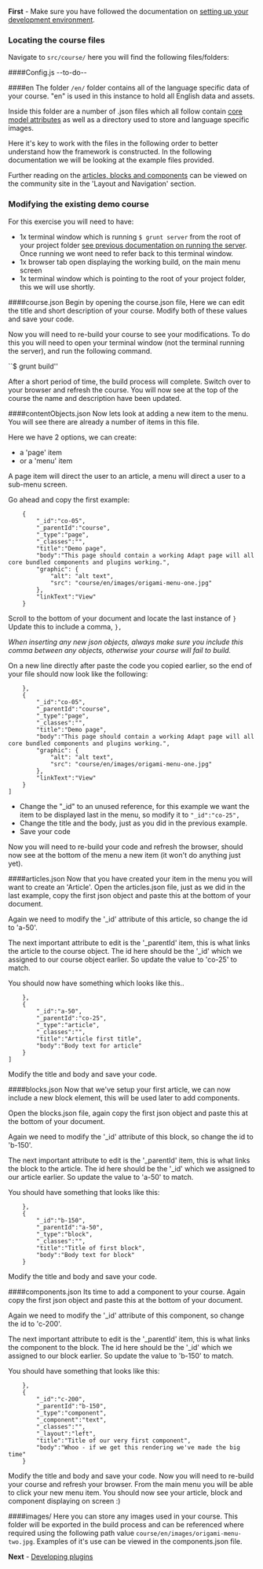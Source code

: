 **First** - Make sure you have followed the documentation on [setting up your development environment](https://github.com/adaptlearning/adapt_framework/wiki/Setting-up-your-development-environment).

### Locating the course files
Navigate to ```src/course/``` here you will find the following files/folders:

####Config.js
--to-do--

####en
The folder ```/en/``` folder contains all of the language specific data of your course. "en" is used in this instance to hold all English data and assets.

Inside this folder are a number of .json files which all follow contain [core model attributes](https://github.com/adaptlearning/adapt_framework/wiki/Core-model-attributes) as well as a directory used to store and language specific images.

Here it's key to work with the files in the following order to better understand how the framework is constructed. In the following documentation we will be looking at the example files provided.

Further reading on the [articles, blocks and components](https://community.adaptlearning.org/mod/page/view.php?id=20) can be viewed on the community site in the 'Layout and Navigation' section.

### Modifying the existing demo course
For this exercise you will need to have:
* 1x terminal window which is running ``$ grunt server`` from the root of your project folder [see previous documentation on running the server](https://github.com/adaptlearning/adapt_framework/wiki/Setting-up-your-development-environment). Once running we wont need to refer back to this terminal window.
* 1x browser tab open displaying the working build, on the main menu screen
* 1x terminal window which is pointing to the root of your project folder, this we will use shortly.

####course.json
Begin by opening the course.json file, Here we can edit the title and short description of your course.
Modify both of these values and save your code.

Now you will need to re-build your course to see your modifications. To do this you will need to open your terminal window (not the terminal running the server), and run the following command.

``$ grunt build''

After a short period of time, the build process will complete. Switch over to your browser and refresh the course. You will now see at the top of the course the name and description have been updated.


####contentObjects.json
Now lets look at adding a new item to the menu. You will see there are already a number of items in this file.

Here we have 2 options, we can create:
* a 'page' item
* or a 'menu' item

A page item will direct the user to an article, a menu will direct a user to a sub-menu screen.

Go ahead and copy the first example:

````
    {
        "_id":"co-05",
        "_parentId":"course",
        "_type":"page",
        "_classes":"",
        "title":"Demo page",
        "body":"This page should contain a working Adapt page will all core bundled components and plugins working.",
        "graphic": {
            "alt": "alt text",
            "src": "course/en/images/origami-menu-one.jpg"
        },
        "linkText":"View"
    }
````

Scroll to the bottom of your document and locate the last instance of ````}````
Update this to include a comma, ````},````

_When inserting any new json objects, always make sure you include this comma between any objects, otherwise your course will fail to build._

On a new line directly after paste the code you copied earlier, so the end of your file should now look like the following:

````
    },
    {
        "_id":"co-05",
        "_parentId":"course",
        "_type":"page",
        "_classes":"",
        "title":"Demo page",
        "body":"This page should contain a working Adapt page will all core bundled components and plugins working.",
        "graphic": {
            "alt": "alt text",
            "src": "course/en/images/origami-menu-one.jpg"
        },
        "linkText":"View"
    }
]
````

* Change the "_id" to an unused reference, for this example we want the item to be displayed last in the menu, so modify it to ```"_id":"co-25",```
* Change the title and the body, just as you did in the previous example.
* Save your code

Now you will need to re-build your code and refresh the browser, should now see at the bottom of the menu a new item (it won't do anything just yet).

####articles.json
Now that you have created your item in the menu you will want to create an 'Article'. Open the articles.json file, just as we did in the last example, copy the first json object and paste this at the bottom of your document.

Again we need to modify the '_id' attribute of this article, so change the id to 'a-50'.

The next important attribute to edit is the '_parentId' item, this is what links the article to the course object. The id here should be the '_id' which we assigned to our course object earlier. So update the value to 'co-25' to match.

You should now have something which looks like this..

````
    },
    {
        "_id":"a-50",
        "_parentId":"co-25",
        "_type":"article",
        "_classes":"",
        "title":"Article first title",
        "body":"Body text for article"
    }
]
````

Modify the title and body and save your code.

####blocks.json
Now that we've setup your first article, we can now include a new block element, this will be used later to add components.

Open the blocks.json file, again copy the first json object and paste this at the bottom of your document.

Again we need to modify the '_id' attribute of this block, so change the id to 'b-150'.

The next important attribute to edit is the '_parentId' item, this is what links the block to the article. The id here should be the '_id' which we assigned to our article earlier. So update the value to 'a-50' to match.

You should have something that looks like this:

````
    },
    {
        "_id":"b-150",
        "_parentId":"a-50",
        "_type":"block",
        "_classes":"",
        "title":"Title of first block",
        "body":"Body text for block"
    }
````

Modify the title and body and save your code.

####components.json
Its time to add a component to your course. Again copy the first json object and paste this at the bottom of your document.

Again we need to modify the '_id' attribute of this component, so change the id to 'c-200'.

The next important attribute to edit is the '_parentId' item, this is what links the component to the block. The id here should be the '_id' which we assigned to our block earlier. So update the value to 'b-150' to match.

You should have something that looks like this:

````
    },
    {
        "_id":"c-200",
        "_parentId":"b-150",
        "_type":"component",
        "_component":"text",
        "_classes":"",
        "_layout":"left",
        "title":"Title of our very first component",
        "body":"Whoo - if we get this rendering we've made the big time"
    }
````

Modify the title and body and save your code. Now you will need to re-build your course and refresh your browser. From the main menu you will be able to click your new menu item. You should now see your article, block and component displaying on screen :)


####images/
Here you can store any images used in your course. This folder will be exported in the build process and can be referenced where required using the following path value ```course/en/images/origami-menu-two.jpg```. Examples of it's use can be viewed in the components.json file.


**Next** - [Developing plugins](https://github.com/adaptlearning/adapt_framework/wiki/Developing-plugins)